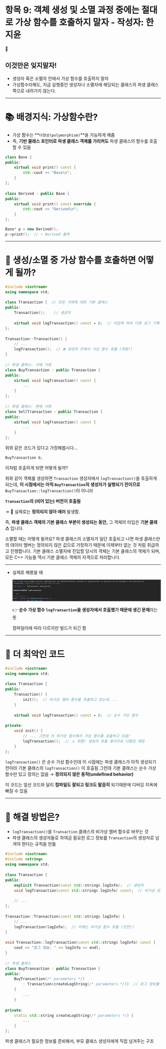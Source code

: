 # 항목 9:  객체 생성 및 소멸 과정 중에는 절대로 가상 함수를 호출하지 말자 - 작성자: 한지윤

<aside>
🔎

# 이것만은 잊지말자!

- 생성자 혹은 소멸자 안에서 가상 함수를 호출하지 말자
- 가상함수라해도, 지금 실행중인 생성자나 소멸자에 해당되는 클래스의 파생 클래스 쪽으로 내려가지 않는다.
</aside>

---

# 📚 배경지식: 가상함수란?

- 가상 함수는 **`다형성(polymorphism)`**을 가능하게 해줌
- 즉, **기반 클래스 포인터로 파생 클래스 객체를 가리켜도** 파생 클래스의 함수를 호출할 수 있음

```cpp
class Base {
public:
    virtual void print() const {
        std::cout << "Base\n";
    }
};

class Derived : public Base {
public:
    virtual void print() const override {
        std::cout << "Derived\n";
    }
};
```

```cpp
Base* p = new Derived();
p->print();  // → Derived 출력
```

---

# 📌 생성/소멸 중 가상 함수를 호출하면 어떻게 될까?

```cpp
#include <iostream>
using namespace std;

class Transaction {  // 모든 거래에 대한 기본 클래스
public:
    Transaction();    // 생성자

    virtual void logTransaction() const = 0;  // 타입에 따라 다른 로그 기록 만들기
};

Transaction::Transaction() {
    // ...
    logTransaction();  // ❌ 생성자 안에서 가상 함수 호출 (위험!)
}

// 파생 클래스: 구매 거래
class BuyTransaction : public Transaction {
public:
    virtual void logTransaction() const {
        ...
    }
};

// 파생 클래스: 판매 거래
class SellTransaction : public Transaction {
public:
    virtual void logTransaction() const {
        ...
    }
};
```

위와 같은 코드가 있다고 가정해봅시다…

```cpp
BuyTransaction b;
```

이처럼 호출하게 되면 어떻게 될까?

위와 같이 객체를 생성하면 `Transaction` 생성자에서 `logTransaction()`을 호출하게 되는데, **이 시점에서는 아직 `BuyTransaction`의 생성자가 실행되기 전이므로** `BuyTransaction::logTransaction()`이 아니라

**`Transaction`의 (비어 있는) 버전이 호출됨**

→ 🚨 실제로는 **정의되지 않아 에러** 발생함.

즉, **파생 클래스 객체의 기본 클래스 부분이 생성되는 동안,** 그 객체의 타입은 **기본 클래스** 입니다.

소멸할 때는 어떻게 될까요?
파생 클래스의 소멸자가 일단 호출되고 나면 파생 클래스만의 데이터 멤버는 정의되지 않은 값으로 가정하기 때문에 이제부터 없는 것 처럼 취급하고 진행합니다. 기본 클래스 소멸자에 진입할 당시의 객체는 기본 클래스의 객체가 되며, 모든 C++ 기능들 역시 기본 클래스 객체의 자격으로 처리합니다.
****

- 실제로 해봤을 때
    
    ![image.png](image.png)
    
    👉 **순수 가상 함수 `logTransaction`을 생성자에서 호출했기 때문에 생긴 문제**라는 뜻
    
    컴파일러에 따라 다르지만 빌드가 되긴 함
    

---

# 📌 더 최악인 코드

```cpp
#include <iostream>
using namespace std;

class Transaction {
public:
    Transaction() {
        init();  // 비가상 멤버 함수를 호출하고 있는데....
    }

    virtual void logTransaction() const = 0;  // 순수 가상 함수

private:
    void init() {
        // ... 그런데 이 비가상 함수에서 가상 함수를 호출하고 있음!
        logTransaction();  // ⚠️ 위험! 생성자 호출 중이므로 다형성 깨짐
    }
};

```

`logTransaction()` 은 순수 가상 함수인데 이 시점에는 파생 클래스가 아직 생성되기 전이라 
기본 클래스의 `logTransaction()` 이 호출됨
그런데 기본 클래스는 순수 가상 함수만 있고 정의는 없음 → **정의되지 않은 동작(undefined behavior)**

이 코드는 앞선 코드와 달리 **컴파일도 잘되고 링크도 말끔히** 되기때문에 디버깅 지옥에 빠질 수 있음

---

# 📌 해결 방법은?

- `logTransaction()`을 `Transaction` 클래스의 비가상 멤버 함수로 바꾸는 것
- 파생 클래스의 생성자들로 하여금 필요한 로그 정보를 `Transaction`의 생성자로 넘겨야 한다는 규칙을 만듦

```cpp
#include <iostream>
#include <string>
using namespace std;

class Transaction {
public:
    explicit Transaction(const std::string& logInfo);  // 생성자
    void logTransaction(const std::string& logInfo) const;  // 비가상 로그 함수

    // ...
};

Transaction::Transaction(const std::string& logInfo) {
    // ...
    logTransaction(logInfo);  // 이제는 비가상 함수 호출 (안전!)
}

void Transaction::logTransaction(const std::string& logInfo) const {
    cout << "로그 정보: " << logInfo << endl;
}

// 파생 클래스
class BuyTransaction : public Transaction {
public:
    BuyTransaction(/* parameters */)
        : Transaction(createLogString(/* parameters */))  // 로그 정보를 생성자에 전달
    {
        ... 
    }

private:
    static std::string createLogString(/* parameters */) {
        ...
    }
};

```

파생 클래스가 필요한 정보를 준비해서, 부모 클래스 생성자에게 직접 넘겨주는 구조